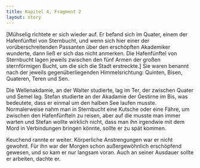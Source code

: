 ```yaml
---
title: Kapitel 4, Fragment 2
layout: story
---
```

[Mühselig richtete er sich wieder auf. Er befand sich im Quater, einem der Hafenfünftel von Sternbucht, und wenn sich hier einer der vorüberschreitenden Passanten über den erschöpften Akademiker wunderte, dann ließ er sich das nicht anmerken. Die Hafenfünftel von Sternbucht lagen jeweils zwischen den fünf Armen der großen sternförmigen Bucht, um die sich die Stadt erstreckte.] Sie waren benannt nach der jeweils gegenüberliegenden Himmelsrichtung: Quinten, Bisen, Quateren, Teren und Sen.

Die Wellenakdamie, an der Walter studierte, lag im Ter, der zwischen Quater und Semel lag. Stefan studierte an der Akadamie der Gestirne im Bis, was bedeutete, dass er einmal um den halben See laufen musste. Normalerweise nahm man in Sternbucht eine Kutsche oder eine Fähre, um zwischen den Hafenfünfteln zu reisen, aber auf die musste man immer warten und Stefan wollte wirklich nicht, dass man ihn irgendwie mit dem Mord in Verbindungen bringen könnte, sollte er zu spät kommen.

Keuchend rannte er weiter. Körperliche Anstrengungen war er nicht gewohnt. Für ihn war der Morgen schon außergewöhnlich erschöpfend gewesen, und so kam er nur langsam voran. Auch an seiner Ausdauer sollte er arbeiten, dachte er.
